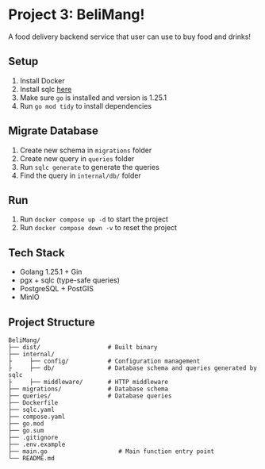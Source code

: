 # Project 3: BeliMang!

A food delivery backend service that user can use to buy food and drinks!

## Setup

1. Install Docker
2. Install sqlc [here](https://docs.sqlc.dev/en/stable/overview/install.html)
3. Make sure `go` is installed and version is 1.25.1
4. Run `go mod tidy` to install dependencies

## Migrate Database

1. Create new schema in `migrations` folder
2. Create new query in `queries` folder
3. Run `sqlc generate` to generate the queries
4. Find the query in `internal/db/` folder

## Run

1. Run `docker compose up -d` to start the project
2. Run `docker compose down -v` to reset the project

## Tech Stack

- Golang 1.25.1 + Gin
- pgx + sqlc (type-safe queries)
- PostgreSQL + PostGIS
- MinIO

## Project Structure

```
BeliMang/
├── dist/                   # Built binary
├── internal/
├     ├── config/           # Configuration management
├     ├── db/               # Database schema and queries generated by sqlc
├     ├── middleware/       # HTTP middleware
├── migrations/             # Database schema
├── queries/                # Database queries
├── Dockerfile
├── sqlc.yaml
├── compose.yaml
├── go.mod
├── go.sum
├── .gitignore
├── .env.example
├── main.go                    # Main function entry point
└── README.md
```
